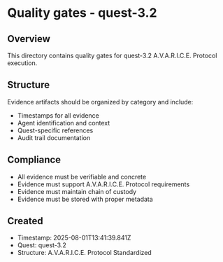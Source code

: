 # Quality gates - quest-3.2

## Overview

This directory contains quality gates for quest-3.2 A.V.A.R.I.C.E. Protocol execution.

## Structure

Evidence artifacts should be organized by category and include:

- Timestamps for all evidence
- Agent identification and context
- Quest-specific references
- Audit trail documentation

## Compliance

- All evidence must be verifiable and concrete
- Evidence must support A.V.A.R.I.C.E. Protocol requirements
- Evidence must maintain chain of custody
- Evidence must be stored with proper metadata

## Created

- Timestamp: 2025-08-01T13:41:39.841Z
- Quest: quest-3.2
- Structure: A.V.A.R.I.C.E. Protocol Standardized
